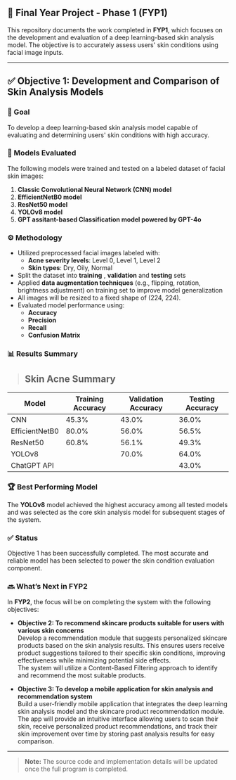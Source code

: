 ## 🧪 Final Year Project - Phase 1 (FYP1)

This repository documents the work completed in **FYP1**, which focuses on the development and evaluation of a deep learning-based skin analysis model. The objective is to accurately assess users' skin conditions using facial image inputs.

---

## ✅ Objective 1: Development and Comparison of Skin Analysis Models

### 🎯 Goal
To develop a deep learning-based skin analysis model capable of evaluating and determining users' skin conditions with high accuracy.

### 🧠 Models Evaluated
The following models were trained and tested on a labeled dataset of facial skin images:

1. **Classic Convolutional Neural Network (CNN) model**
2. **EfficientNetB0 model**
3. **ResNet50 model**
4. **YOLOv8 model**
5. **GPT assitant-based Classification model powered by GPT-4o**

### ⚙️ Methodology

- Utilized preprocessed facial images labeled with:
  - **Acne severity levels**: Level 0, Level 1, Level 2  
  - **Skin types**: Dry, Oily, Normal  
- Split the dataset into **training** , **validation** and **testing** sets  
- Applied **data augmentation techniques** (e.g., flipping, rotation, brightness adjustment) on training set  to improve model generalization
- All images will be resized to a fixed shape of (224, 224).
- Evaluated model performance using:
  - **Accuracy**
  - **Precision**
  - **Recall**
  - **Confusion Matrix**

### 📊 Results Summary

> ## Skin Acne Summary
<table>
  <thead>
    <tr>
      <th>Model</th>
      <th>Training Accuracy</th>
      <th>Validation Accuracy</th>
      <th>Testing Accuracy</th>
    </tr>
  </thead>
  <tbody>
    <tr>
      <td>CNN</td>
      <td>45.3%</td>
      <td>43.0%</td>
      <td>36.0%</td>
    </tr>
    <tr>
      <td>EfficientNetB0</td>
      <td>80.0%</td>
      <td>56.0%</td>
      <td>56.5%</td>
    </tr>
    <tr>
      <td>ResNet50</td>
      <td>60.8%</td>
      <td>56.1%</td>
      <td>49.3%</td>
    </tr>
    <tr>
      <td>YOLOv8</td>
      <td colspan="1"></td>
      <td>70.0%</td>
      <td>64.0%</td>
    </tr>
    <tr>
      <td>ChatGPT API</td>
      <td colspan="2"></td>
      <td>43.0%</td>
    </tr>
  </tbody>
</table>

### 🏆 Best Performing Model
The **YOLOv8** model achieved the highest accuracy among all tested models and was selected as the core skin analysis model for subsequent stages of the system.

### ✅ Status
Objective 1 has been successfully completed. The most accurate and reliable model has been selected to power the skin condition evaluation component.

### 🔜 What’s Next in FYP2
In **FYP2**, the focus will be on completing the system with the following objectives:

- **Objective 2: To recommend skincare products suitable for users with various skin concerns**  
  Develop a recommendation module that suggests personalized skincare products based on the skin analysis results. This ensures users receive product suggestions tailored to their specific skin conditions, improving effectiveness while minimizing potential side effects.  
  The system will utilize a Content-Based Filtering approach to identify and recommend the most suitable products.

- **Objective 3: To develop a mobile application for skin analysis and recommendation system**  
  Build a user-friendly mobile application that integrates the deep learning skin analysis model and the skincare product recommendation module. The app will provide an intuitive interface allowing users to scan their skin, receive personalized product recommendations, and track their skin improvement over time by storing past analysis results for easy comparison.


---

> **Note:** The source code and implementation details will be updated once the full program is completed.
